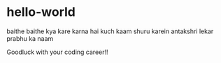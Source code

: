 # hello-world
baithe baithe kya kare karna hai kuch kaam
shuru karein antakshri lekar prabhu ka naam

Goodluck with your coding career!!

